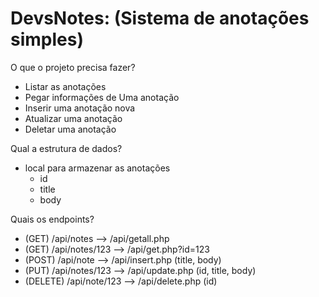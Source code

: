 # DevsNotes: (Sistema de anotações simples)

O que o projeto precisa fazer?

- Listar as anotações
- Pegar informações de Uma anotação
- Inserir uma anotação nova
- Atualizar uma anotação
- Deletar uma anotação

Qual a estrutura de dados?

- local para armazenar as anotações
  - id
  - title
  - body

Quais os endpoints?

- (GET) /api/notes --> /api/getall.php
- (GET) /api/notes/123 --> /api/get.php?id=123
- (POST) /api/note --> /api/insert.php (title, body)
- (PUT) /api/notes/123 --> /api/update.php (id, title, body)
- (DELETE) /api/note/123 --> /api/delete.php (id)
